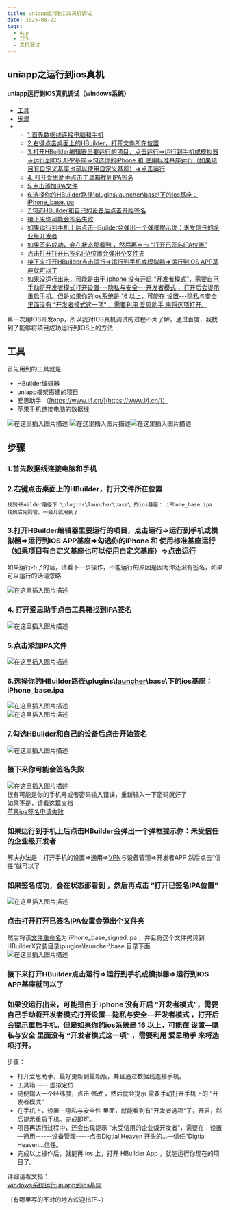 ```yaml
---
title: uniapp运行到IOS真机调试
date: 2025-08-22
tags:
  - App
  - IOS
  - 真机调试
---
```

uniapp之运行到ios真机
---


#### uniapp运行到IOS真机调试（windows系统）

- [工具](#_3)
- [步骤](#_13)
- - [1.首先数据线连接电脑和手机](#1_14)
  - [2.右键点击桌面上的HBuilder，打开文件所在位置](#2HBuilder_15)
  - [3.打开HBuilder编辑器里要运行的项目，点击运行=>运行到手机或模拟器=>运行到IOS APP基座=>勾选你的iPhone 和 使用标准基座运行（如果项目有自定义基座也可以使用自定义基座）=>点击运行](#3HBuilderIOS_APPiPhone___21)
  - [4\. 打开爱思助手点击工具箱找到IPA签名](#4_IPA_25)
  - [5.点击添加IPA文件](#5IPA_27)
  - [6.选择你的HBuilder路径\\plugins\\launcher\\base\\下的ios基座： iPhone_base.ipa](#6HBuilderpluginslauncherbaseios_iPhone_baseipa_29)
  - [7.勾选HBuilder和自己的设备后点击开始签名](#7HBuilder_33)
  - [接下来你可能会签名失败](#_37)
  - [如果运行到手机上后点击HBuilder会弹出一个弹框提示你：未受信任的企业级开发者](#HBuilder_47)
  - [如果签名成功，会在状态那看到 ，然后再点击 “打开已签名IPA位置”](#__IPA_51)
  - [点击打开打开已签名IPA位置会弹出个文件夹](#IPA_53)
  - [接下来打开HBuilder点击运行=>运行到手机或模拟器=>运行到IOS APP基座就可以了](#HBuilderIOS_APP_59)
  - [如果没运行出来，可能是由于 iphone 没有开启 “开发者模式”，需要自己手动将开发者模式打开设置---隐私与安全---开发者模式 ，打开后会提示重启手机。但是如果你的ios系统是 16 以上，可能在 设置---隐私与安全 里面没有 “开发者模式这一项” ，需要利用 爱思助手 来将选项打开。](#_iphone___ios_16________60)

第一次用IOS开发app，所以我对IOS真机调试的过程不太了解，通过百度，我找到了能够将项目成功运行到IOS上的方法

## 工具

首先用到的工具就是

- HBuilder编辑器
- uniapp框架搭建的项目
- 爱思助手 （[https://www.i4.cn/](https://www.i4.cn/)）
- 苹果手机链接电脑的数据线

![在这里插入图片描述](https://blog-pic-1338675647.cos.ap-nanjing.myqcloud.com/blog/202508221500508.png) ![在这里插入图片描述](https://blog-pic-1338675647.cos.ap-nanjing.myqcloud.com/blog/202508221457514.png)![在这里插入图片描述](https://blog-pic-1338675647.cos.ap-nanjing.myqcloud.com/blog/202508221500657.png)

## 步骤

### 1.首先数据线连接电脑和手机

### 2.右键点击桌面上的HBuilder，打开文件所在位置

```text
找到HBuilder路径下 \plugins\launcher\base\ 的ios基座： iPhone_base.ipa
找到后先别管，一会儿就用到了
```

### 3.打开HBuilder编辑器里要运行的项目，点击运行=>运行到手机或模拟器=>运行到IOS APP基座=>勾选你的iPhone 和 使用标准基座运行（如果项目有自定义基座也可以使用自定义基座）=>点击运行

如果运行不了的话，请看下一步操作，不能运行的原因是因为你还没有签名，如果可以运行的话请忽略

![在这里插入图片描述](https://blog-pic-1338675647.cos.ap-nanjing.myqcloud.com/blog/202508221457319.png)

### 4\. 打开爱思助手点击工具箱找到IPA签名

![在这里插入图片描述](https://blog-pic-1338675647.cos.ap-nanjing.myqcloud.com/blog/202508221457509.png)

### 5.点击添加IPA文件

![在这里插入图片描述](https://blog-pic-1338675647.cos.ap-nanjing.myqcloud.com/blog/202508221457643.png)

### 6.选择你的HBuilder路径\\plugins\\[launcher](https://so.csdn.net/so/search?q=launcher&spm=1001.2101.3001.7020)\\base\\下的ios基座： iPhone_base.ipa

![在这里插入图片描述](https://blog-pic-1338675647.cos.ap-nanjing.myqcloud.com/blog/202508221457799.png)  
![在这里插入图片描述](https://blog-pic-1338675647.cos.ap-nanjing.myqcloud.com/blog/202508221457603.png)

### 7.勾选HBuilder和自己的设备后点击开始签名

![在这里插入图片描述](https://blog-pic-1338675647.cos.ap-nanjing.myqcloud.com/blog/202508221457339.png)

### 接下来你可能会签名失败

![在这里插入图片描述](https://blog-pic-1338675647.cos.ap-nanjing.myqcloud.com/blog/202508221458639.png)  
很有可能是你的手机号或者密码输入错误，重新输入一下密码就好了  
如果不是，请看这篇文档  
[苹果ipa签名申请失败](http://platform.yimenapp.com/info/ping-guo-ipa-qian-ming-shen-qing-shi-bai-22981.html)

### 如果运行到手机上后点击HBuilder会弹出一个弹框提示你：未受信任的企业级开发者

解决办法是：打开手机的设置=>通用=>[VPN](https://so.csdn.net/so/search?q=VPN&spm=1001.2101.3001.7020)与设备管理=>开发者APP 然后点击“信任”就可以了

### 如果签名成功，会在状态那看到 ，然后再点击 “打开已签名IPA位置”

![在这里插入图片描述](https://blog-pic-1338675647.cos.ap-nanjing.myqcloud.com/blog/202508221458156.png)

### 点击打开打开已签名IPA位置会弹出个文件夹

然后将该[文件重命名](https://so.csdn.net/so/search?q=%E6%96%87%E4%BB%B6%E9%87%8D%E5%91%BD%E5%90%8D&spm=1001.2101.3001.7020)为 iPhone_base_signed.ipa ，并且将这个文件拷贝到  
HBuilderX安装目录\\plugins\\launcher\\base 目录下面  
![在这里插入图片描述](https://blog-pic-1338675647.cos.ap-nanjing.myqcloud.com/blog/202508221458819.png)

### 接下来打开HBuilder点击运行=>运行到手机或模拟器=>运行到IOS APP基座就可以了

### 如果没运行出来，可能是由于 iphone 没有开启 “开发者模式”，需要自己手动将开发者模式打开设置—隐私与安全—开发者模式 ，打开后会提示重启手机。但是如果你的ios系统是 16 以上，可能在 设置—隐私与安全 里面没有 “开发者模式这一项” ，需要利用 爱思助手 来将选项打开。

步骤：

- 打开爱思助手，最好更新到最新版，并且通过数据线连接手机。
- 工具箱 ---- 虚拟定位
- 随便输入一个经纬度，点击 修改 ，然后就会提示 需要手动打开手机上的 “开发者模式”
- 在手机上，设置—隐私与安全性 里面，就能看到有”开发者选项“了，开启，然后提示重启手机。完成即可。
- 项目再运行过程中，还会出现提示 “未受信用的企业级开发者”，需要在：设置—通用------设备管理-----点击Digtial Heaven 开头的…—信任"Digtial Heaven…信任。
- 完成以上操作后，就能再 ios 上，打开 HBuilder App ，就能运行你现在的项目了。

详细请看文档：  
[windows系统运行uniapp到ios基座](https://blog.csdn.net/m0_54239438/article/details/130222278)

（有哪里写的不对的地方欢迎指正~）

